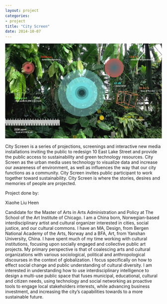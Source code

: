 ```yaml
---
layout: project
categories: 
- project
title: "City Screen"
date: 2014-10-07
---
```



<img class="img-responsive img-rounded" src="/images/city_screen.jpg" alt="City Screen"/>

City Screen is a series of projections, screenings and interactive new media installations inviting the public to redesign 10 East Lake Street and provide the public access to sustainability and green technology resources. City Screen as the urban media uses technology to visualize data and increase our awareness of environment, as well as influences the way that our city functions as a community. City Screen invites public participant to work together toward sustainability. City Screen is where the stories, desires and memories of people are projected.

Project done by: 

Xiaohe Liu Heen

Candidate for the Master of Arts in Arts Administration and Policy at The School of the Art Institute of Chicago. I am a China born, Norwegian-based interdisciplinary artist and cultural organizer interested in cities, social justice, and our cultural commons. I have an MA, Design, from Bergen National Academy of the Arts, Norway and a BFA, Art, from Yanshan University, China. I have spent much of my time working with cultural institutions, focusing upon socially engaged and collective public art projects. My primary perspective is that of coalescing arts and cultural organizations with various sociological, political and anthropological discourses in the context of globalization. I focus specifically on how to effect social change and public understanding of cultural diversity. I am interested in understanding how to use interdisciplinary intelligence to design a multi-use public space that fuses municipal, educational, cultural and citizen needs, using technology and social networking as proactive tools to engage local stakeholders interests, while advancing business investment, and increasing the city’s capabilities towards to a more sustainable future.
